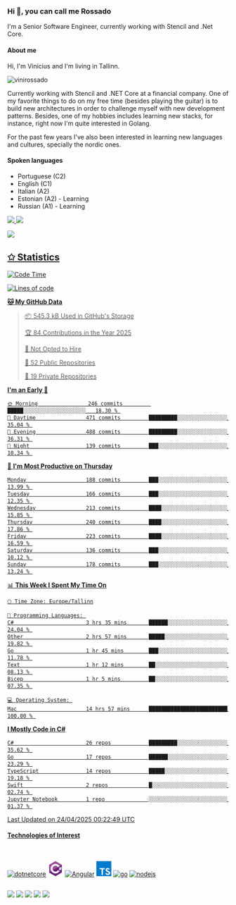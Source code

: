 ### Hi 👋, you can call me Rossado
I'm a Senior Software Engineer, currently working with Stencil and .Net Core.

#### About me
Hi, I'm Vinícius and I'm living in Tallinn.

<p align="left"> <img src="https://komarev.com/ghpvc/?username=vinirossado&label=Profile%20views&color=0e75b6&style=flat" alt="vinirossado" /> </p>

Currently working with Stencil and .NET Core at a financial company. One of my favorite things to do on my free time (besides playing the guitar) is to build new architectures in order to challenge myself with new development patterns. Besides, one of my hobbies includes learning new stacks, for instance, right now I'm quite interested in Golang.

For the past few years I've also been interested in learning new languages and cultures, specially the nordic ones.

#### Spoken languages
- Portuguese (C2)
- English (C1)
- Italian (A2)
- Estonian (A2) - Learning
- Russian (A1) - Learning

 <div>
  <a href="https://github.com/Vinirossado">
  <img height="180em" src="https://github-readme-stats.vercel.app/api?username=vinirossado&show_icons=true&theme=dracula&include_all_commits=true&count_private=true"/>
  <img height="180em" src="https://github-readme-stats.vercel.app/api/top-langs/?username=vinirossado&layout=compact&langs_count=7&theme=dracula"/>
</div>

![](http://estruyf-github.azurewebsites.net/api/VisitorHit?user=vinirossado&repo=vinirossado&countColorcountColor)

## ✩ Statistics
<!--START_SECTION:waka-->
![Code Time](http://img.shields.io/badge/Code%20Time-2%2C380%20hrs%2032%20mins-blue)

![Lines of code](https://img.shields.io/badge/From%20Hello%20World%20I%27ve%20Written-1.1%20million%20lines%20of%20code-blue)

**🐱 My GitHub Data** 

> 📦 545.3 kB Used in GitHub's Storage 
 > 
> 🏆 84 Contributions in the Year 2025
 > 
> 🚫 Not Opted to Hire
 > 
> 📜 52 Public Repositories 
 > 
> 🔑 19 Private Repositories 
 > 
**I'm an Early 🐤** 

```text
🌞 Morning                246 commits         █████░░░░░░░░░░░░░░░░░░░░   18.30 % 
🌆 Daytime                471 commits         █████████░░░░░░░░░░░░░░░░   35.04 % 
🌃 Evening                488 commits         █████████░░░░░░░░░░░░░░░░   36.31 % 
🌙 Night                  139 commits         ███░░░░░░░░░░░░░░░░░░░░░░   10.34 % 
```
📅 **I'm Most Productive on Thursday** 

```text
Monday                   188 commits         ███░░░░░░░░░░░░░░░░░░░░░░   13.99 % 
Tuesday                  166 commits         ███░░░░░░░░░░░░░░░░░░░░░░   12.35 % 
Wednesday                213 commits         ████░░░░░░░░░░░░░░░░░░░░░   15.85 % 
Thursday                 240 commits         ████░░░░░░░░░░░░░░░░░░░░░   17.86 % 
Friday                   223 commits         ████░░░░░░░░░░░░░░░░░░░░░   16.59 % 
Saturday                 136 commits         ███░░░░░░░░░░░░░░░░░░░░░░   10.12 % 
Sunday                   178 commits         ███░░░░░░░░░░░░░░░░░░░░░░   13.24 % 
```


📊 **This Week I Spent My Time On** 

```text
🕑︎ Time Zone: Europe/Tallinn

💬 Programming Languages: 
C#                       3 hrs 35 mins       ██████░░░░░░░░░░░░░░░░░░░   24.04 % 
Other                    2 hrs 57 mins       █████░░░░░░░░░░░░░░░░░░░░   19.82 % 
Go                       1 hr 45 mins        ███░░░░░░░░░░░░░░░░░░░░░░   11.78 % 
Text                     1 hr 12 mins        ██░░░░░░░░░░░░░░░░░░░░░░░   08.13 % 
Bicep                    1 hr 5 mins         ██░░░░░░░░░░░░░░░░░░░░░░░   07.35 % 

💻 Operating System: 
Mac                      14 hrs 57 mins      █████████████████████████   100.00 % 
```

**I Mostly Code in C#** 

```text
C#                       26 repos            █████████░░░░░░░░░░░░░░░░   35.62 % 
Go                       17 repos            ██████░░░░░░░░░░░░░░░░░░░   23.29 % 
TypeScript               14 repos            █████░░░░░░░░░░░░░░░░░░░░   19.18 % 
Swift                    2 repos             █░░░░░░░░░░░░░░░░░░░░░░░░   02.74 % 
Jupyter Notebook         1 repo              ░░░░░░░░░░░░░░░░░░░░░░░░░   01.37 % 
```




 Last Updated on 24/04/2025 00:22:49 UTC
<!--END_SECTION:waka-->




#### Technologies of Interest
<div style="display: inline_block"><br>

[<img src="https://cdn.jsdelivr.net/gh/devicons/devicon/icons/dotnetcore/dotnetcore-original.svg" height="35" alt="dotnetcore" />][csharp_link]
[<img src="https://raw.githubusercontent.com/devicons/devicon/master/icons/csharp/csharp-original.svg" height="35" alt="Csharp" />][csharp_link]
[<img src="https://user-images.githubusercontent.com/25344723/113509430-e438eb80-952b-11eb-9826-6c86e83473d8.png" height="35" alt="Angular" />][angular_link]
[<img src="https://raw.githubusercontent.com/devicons/devicon/master/icons/typescript/typescript-plain.svg" height="35" alt="Typescript" />][angular_link]
[<img src="https://cdn.jsdelivr.net/gh/devicons/devicon/icons/go/go-original.svg" height="35" alt="go" />][golang_link]
[<img src="https://user-images.githubusercontent.com/25344723/113509706-7f7e9080-952d-11eb-8b35-6a5bfd4cb0e2.png" height="35" alt="nodejs" />][nodejs_link]

</div>

  
  ##
 
<div> 
  <a href="https://instagram.com/vinirossado" target="_blank"><img src="https://img.shields.io/badge/-Instagram-%23E4405F?style=for-the-badge&logo=instagram&logoColor=white" target="_blank"></a>
 	<a href="https://www.twitch.tv/vrossado2" target="_blank"><img src="https://img.shields.io/badge/Twitch-9146FF?style=for-the-badge&logo=twitch&logoColor=white" target="_blank"></a>
  <a href = "mailto:vinirossado@gmail.com"><img src="https://img.shields.io/badge/-Gmail-%23333?style=for-the-badge&logo=gmail&logoColor=white" target="_blank"></a>
  <a href="https://www.linkedin.com/in/viniciusrossado/" target="_blank"><img src="https://img.shields.io/badge/-LinkedIn-%230077B5?style=for-the-badge&logo=linkedin&logoColor=white" target="_blank"></a> 
  <a href="https://vinirossado.github.io/" target="_blank"><img src="https://img.shields.io/badge/-Github-%230077B5?style=for-the-badge&logo=github&logoColor=white" target="_blank"></a> 
  
</div>

[angular_link]: https://github.com/vinirossado?tab=repositories&q=&type=&language=typescript
[golang_link]: https://github.com/vinirossado?tab=repositories&q=&type=&language=go
[nodejs_link]: https://github.com/vinirossado?tab=repositories&q=&type=&language=javascript
[csharp_link]: https://github.com/vinirossado?tab=repositories&q=&type=&language=c%23
